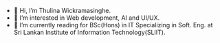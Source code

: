 - 👋 Hi, I’m Thulina Wickramasinghe.
- 👀 I’m interested in Web development, AI and UI/UX.
- 📝 I’m currently reading for BSc(Hons) in IT Specializing in Soft. Eng. at Sri Lankan Institute of Information Technology(SLIIT).

<!---
ThulinaWickramasinghe/ThulinaWickramasinghe is a ✨ special ✨ repository because its `README.md` (this file) appears on your GitHub profile.
You can click the Preview link to take a look at your changes.
--->
